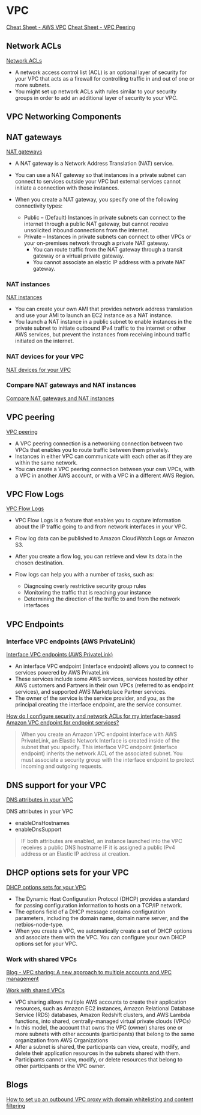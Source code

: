 # VPC

[Cheat Sheet - AWS VPC](https://tutorialsdojo.com/amazon-vpc)
[Cheat Sheet - VPC Peering](https://tutorialsdojo.com/vpc-peering)


## Network ACLs

[Network ACLs](https://docs.aws.amazon.com/vpc/latest/userguide/vpc-network-acls.html)

- A network access control list (ACL) is an optional layer of security for your VPC that acts as a firewall for controlling traffic in and out of one or more subnets. 
- You might set up network ACLs with rules similar to your security groups in order to add an additional layer of security to your VPC.

## VPC Networking Components

## NAT gateways

[NAT gateways](https://docs.aws.amazon.com/vpc/latest/userguide/vpc-nat-gateway.html)

- A NAT gateway is a Network Address Translation (NAT) service. 
- You can use a NAT gateway so that instances in a private subnet can connect to services outside your VPC but external services cannot initiate a connection with those instances.

- When you create a NAT gateway, you specify one of the following connectivity types:
  - Public – (Default) Instances in private subnets can connect to the internet through a public NAT gateway, but cannot receive unsolicited inbound connections from the internet.
  - Private – Instances in private subnets can connect to other VPCs or your on-premises network through a private NAT gateway. 
    - You can route traffic from the NAT gateway through a transit gateway or a virtual private gateway. 
    - You cannot associate an elastic IP address with a private NAT gateway.
    

### NAT instances

[NAT instances](https://docs.aws.amazon.com/vpc/latest/userguide/VPC_NAT_Instance.html)

- You can create your own AMI that provides network address translation and use your AMI to launch an EC2 instance as a NAT instance. 
- You launch a NAT instance in a public subnet to enable instances in the private subnet to initiate outbound IPv4 traffic to the internet or other AWS services, but prevent the instances from receiving inbound traffic initiated on the internet.

### NAT devices for your VPC

[NAT devices for your VPC](https://docs.aws.amazon.com/vpc/latest/userguide/vpc-nat.html)



### Compare NAT gateways and NAT instances

[Compare NAT gateways and NAT instances](https://docs.aws.amazon.com/vpc/latest/userguide/vpc-nat-comparison.html)



## VPC peering

[VPC peering](https://docs.aws.amazon.com/vpc/latest/userguide/vpc-peering.html)

- A VPC peering connection is a networking connection between two VPCs that enables you to route traffic between them privately. 
- Instances in either VPC can communicate with each other as if they are within the same network. 
- You can create a VPC peering connection between your own VPCs, with a VPC in another AWS account, or with a VPC in a different AWS Region.


## VPC Flow Logs

[VPC Flow Logs](https://docs.aws.amazon.com/vpc/latest/userguide/flow-logs.html)

- VPC Flow Logs is a feature that enables you to capture information about the IP traffic going to and from network interfaces in your VPC.
- Flow log data can be published to Amazon CloudWatch Logs or Amazon S3.
- After you create a flow log, you can retrieve and view its data in the chosen destination.

- Flow logs can help you with a number of tasks, such as:
  - Diagnosing overly restrictive security group rules
  - Monitoring the traffic that is reaching your instance
  - Determining the direction of the traffic to and from the network interfaces

## VPC Endpoints

### Interface VPC endpoints (AWS PrivateLink)

[Interface VPC endpoints (AWS PrivateLink)](https://docs.aws.amazon.com/vpc/latest/privatelink/vpce-interface.html)

- An interface VPC endpoint (interface endpoint) allows you to connect to services powered by AWS PrivateLink
- These services include some AWS services, services hosted by other AWS customers and Partners in their own VPCs (referred to as endpoint services), and supported AWS Marketplace Partner services. 
- The owner of the service is the service provider, and you, as the principal creating the interface endpoint, are the service consumer.

[How do I configure security and network ACLs for my interface-based Amazon VPC endpoint for endpoint services?](https://aws.amazon.com/premiumsupport/knowledge-center/security-network-acl-vpc-endpoint)

> When you create an Amazon VPC endpoint interface with AWS PrivateLink, an Elastic Network Interface is created inside of the subnet that you specify. This interface VPC endpoint (interface endpoint) inherits the network ACL of the associated subnet. You must associate a security group with the interface endpoint to protect incoming and outgoing requests.

## DNS support for your VPC

[DNS attributes in your VPC](https://docs.aws.amazon.com/vpc/latest/userguide/vpc-dns.html#vpc-dns-support)

DNS attributes in your VPC

- enableDnsHostnames	
- enableDnsSupport

>  IF both attributes are enabled, an instance launched into the VPC receives a public DNS hostname IF it is assigned a public IPv4 address or an Elastic IP address at creation.

## DHCP options sets for your VPC

[DHCP options sets for your VPC](https://docs.aws.amazon.com/vpc/latest/userguide/VPC_DHCP_Options.html)

- The Dynamic Host Configuration Protocol (DHCP) provides a standard for passing configuration information to hosts on a TCP/IP network. 
- The options field of a DHCP message contains configuration parameters, including the domain name, domain name server, and the netbios-node-type.
- When you create a VPC, we automatically create a set of DHCP options and associate them with the VPC. You can configure your own DHCP options set for your VPC.


### Work with shared VPCs

[Blog - VPC sharing: A new approach to multiple accounts and VPC management](https://aws.amazon.com/blogs/networking-and-content-delivery/vpc-sharing-a-new-approach-to-multiple-accounts-and-vpc-management)

[Work with shared VPCs](https://docs.aws.amazon.com/vpc/latest/userguide/vpc-sharing.html)

- VPC sharing allows multiple AWS accounts to create their application resources, such as Amazon EC2 instances, Amazon Relational Database Service (RDS) databases, Amazon Redshift clusters, and AWS Lambda functions, into shared, centrally-managed virtual private clouds (VPCs)
- In this model, the account that owns the VPC (owner) shares one or more subnets with other accounts (participants) that belong to the same organization from AWS Organizations
- After a subnet is shared, the participants can view, create, modify, and delete their application resources in the subnets shared with them. 
- Participants cannot view, modify, or delete resources that belong to other participants or the VPC owner.

## Blogs

[How to set up an outbound VPC proxy with domain whitelisting and content filtering](https://aws.amazon.com/blogs/security/how-to-set-up-an-outbound-vpc-proxy-with-domain-whitelisting-and-content-filtering)